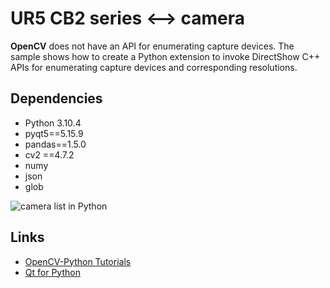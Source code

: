UR5 CB2 series <--> camera
===============
**OpenCV** does not have an API for enumerating capture devices. The sample shows how to create a Python extension to invoke DirectShow C++ APIs for enumerating capture devices and corresponding resolutions.

## Dependencies   
* Python 3.10.4
* pyqt5==5.15.9
* pandas==1.5.0
* cv2 ==4.7.2
* numy
* json
* glob

![camera list in Python](https://raw.githubusercontent.com/yushulx/python-capture-device-list/master/screenshot/python-list-device.PNG)

## Links
* [OpenCV-Python Tutorials][1]
* [Qt for Python][2]


[1]:https://docs.opencv.org/4.x/d6/d00/tutorial_py_root.html
[2]:https://doc.qt.io/qtforpython-6/